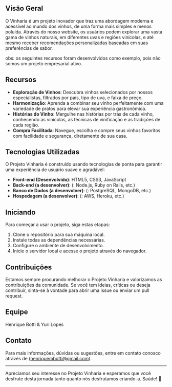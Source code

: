 ## Visão Geral

O Vinharia é um projeto inovador que traz uma abordagem moderna e acessível ao mundo dos vinhos, de uma forma mais simples e menos poluída. Através do nosso website, os usuários podem explorar uma vasta gama de vinhos naturais, em diferentes uvas e regiões vinícolas, e até mesmo receber recomendações personalizadas baseadas em suas preferências de sabor.

obs: os seguintes recursos foram desenvolvidos como exemplo, pois não somos um projeto empresarial ativo.

## Recursos

- **Exploração de Vinhos**: Descubra vinhos selecionados por nossos especialistas, filtrados por país, tipo de uva, e faixa de preço.
- **Harmonização**: Aprenda a combinar seu vinho perfeitamente com uma variedade de pratos para elevar sua experiência gastronômica.
- **Histórias do Vinho**: Mergulhe nas histórias por trás de cada vinho, conhecendo as vinícolas, as técnicas de vinificação e as tradições de cada região.
- **Compra Facilitada**: Navegue, escolha e compre seus vinhos favoritos com facilidade e segurança, diretamente de sua casa.

## Tecnologias Utilizadas

O Projeto Vinharia é construído usando tecnologias de ponta para garantir uma experiência de usuário suave e agradável:

- **Front-end (Desenvolvido)**: HTML5, CSS3, JavaScript
- **Back-end (a desenvolver)**: (: Node.js, Ruby on Rails, etc.)
- **Banco de Dados (a desenvolver)**: (: PostgreSQL, MongoDB, etc.)
- **Hospedagem (a desenvolver)**: (: AWS, Heroku, etc.)

## Iniciando

Para começar a usar o projeto, siga estas etapas:

1. Clone o repositório para sua máquina local.
2. Instale todas as dependências necessárias.
3. Configure o ambiente de desenvolvimento.
4. Inicie o servidor local e acesse o projeto através do navegador.

## Contribuições

Estamos sempre procurando melhorar o Projeto Vinharia e valorizamos as contribuições da comunidade. Se você tem ideias, críticas ou deseja contribuir, sinta-se à vontade para abrir uma issue ou enviar um pull request.

## Equipe

Henrique Botti & Yuri Lopes

## Contato

Para mais informações, dúvidas ou sugestões, entre em contato conosco através de (henriquembotti@gmail.com).

---

Apreciamos seu interesse no Projeto Vinharia e esperamos que você desfrute desta jornada tanto quanto nós desfrutamos criando-a. Saúde! 🍷
